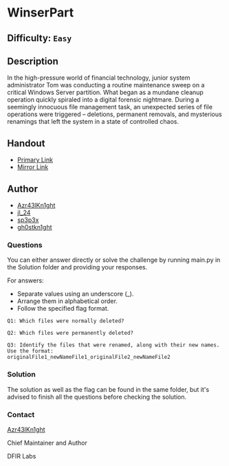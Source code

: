 # WinserPart
## Difficulty: `Easy`

## Description
 
In the high-pressure world of financial technology, junior system administrator Tom was conducting a routine maintenance sweep on a critical Windows Server partition. What began as a mundane cleanup operation quickly spiraled into a digital forensic nightmare. During a seemingly innocuous file management task, an unexpected series of file operations were triggered – deletions, permanent removals, and mysterious renamings that left the system in a state of controlled chaos.


## Handout
+ [Primary Link](https://drive.google.com/file/d/1mIpzrnZ6QJiCR67QHt6-Y03UASSODmC1/view?usp=sharing)
+ [Mirror Link](https://onedrive.live.com/?redeem=aHR0cHM6Ly8xZHJ2Lm1zL3UvYy8xYmVhOGI2ZTFjZDdkOTA0L0VZcVVad2FXRjZkS2xaUUlYSWcxSFM4QktEVVBWOFg1UTVuSVBnTmZXTldlZGc%5FZT1NMGV4VUI&cid=1BEA8B6E1CD7D904&id=1BEA8B6E1CD7D904%21s0667948a17964aa79594085c88351d2f&parId=root&o=OneUp)

## Author 

- [Azr43lKn1ght](https://twitter.com/Azr43lKn1ght)
- [jl_24](https://twitter.com/j0hith)
- [sp3p3x](https://twitter.com/sp3p3x)
- [gh0stkn1ght](https://twitter.com/mspr75)

### Questions 

You can either answer directly or solve the challenge by running main.py in the Solution folder and providing your responses.

For answers:

- Separate values using an underscore (_).
- Arrange them in alphabetical order.
- Follow the specified flag format.

```
Q1: Which files were normally deleted?

Q2: Which files were permanently deleted?

Q3: Identify the files that were renamed, along with their new names. Use the format:
originalFile1_newNameFile1_originalFile2_newNameFile2
```

### Solution

The solution as well as the flag can be found in the same folder, but it's advised to finish all the questions before checking the solution.

### Contact

[Azr43lKn1ght](https://twitter.com/Azr43lKn1ght)

Chief Maintainer and Author

DFIR Labs